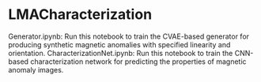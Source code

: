 # LMACharacterization
Generator.ipynb: Run this notebook to train the CVAE-based generator for producing synthetic magnetic anomalies with specified linearity and orientation.
CharacterizationNet.ipynb: Run this notebook to train the CNN-based characterization network for predicting the properties of magnetic anomaly images.
